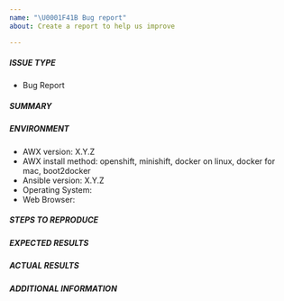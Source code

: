 ```yaml
---
name: "\U0001F41B Bug report"
about: Create a report to help us improve

---
```


##### ISSUE TYPE
 - Bug Report

##### SUMMARY
<!-- Briefly describe the problem. -->

##### ENVIRONMENT
* AWX version: X.Y.Z
* AWX install method: openshift, minishift, docker on linux, docker for mac, boot2docker
* Ansible version:  X.Y.Z
* Operating System:
* Web Browser:

##### STEPS TO REPRODUCE

<!-- Please describe exactly how to reproduce the problem. -->

##### EXPECTED RESULTS

<!-- What did you expect to happen when running the steps above? -->

##### ACTUAL RESULTS

<!-- What actually happened? -->

##### ADDITIONAL INFORMATION

<!-- Include any links to sosreport, database dumps, screenshots or other
information. -->
